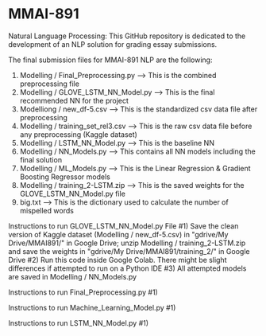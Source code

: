# MMAI-891
Natural Language Processing:
This GitHub repository is dedicated to the development of an NLP solution for grading essay submissions.

The final submission files for MMAI-891 NLP are the following:
1) Modelling / Final_Preprocessing.py   --> This is the combined preprocessing file
2) Modelling / GLOVE_LSTM_NN_Model.py   --> This is the final recommended NN for the project
3) Modelliong / new_df-5.csv            --> This is the standardized csv data file after preprocessing
4) Modelling / training_set_rel3.csv    --> This is the raw csv data file before any preprocessing (Kaggle dataset)
3) Modelling / LSTM_NN_Model.py         --> This is the baseline NN
4) Modelling / NN_Models.py             --> This contains all NN models including the final solution
5) Modelling / ML_Models.py             --> This is the Linear Regression & Gradient Boosting                                                          Regressor models
6) Modelling / training_2-LSTM.zip      --> This is the saved weights for the GLOVE_LSTM_NN_Model.py file
7) big.txt        --> This is the dictionary used to calculate the number of mispelled words


Instructions to run GLOVE_LSTM_NN_Model.py File
#1) Save the clean version of Kaggle dataset (Modelling / new_df-5.csv) in "gdrive/My Drive/MMAI891/" in Google Drive; unzip Modelling /  training_2-LSTM.zip and save the weights in "gdrive/My Drive/MMAI891/training_2/" in Google Drive
#2) Run this code inside Google Colab. There might be slight differences if attempted to run on a Python IDE
#3) All attempted models are saved in  Modelling / NN_Models.py


Instructions to run Final_Preprocessing.py
#1) 


Instructions to run Machine_Learning_Model.py
#1)


Instructions to run LSTM_NN_Model.py
#1) 
